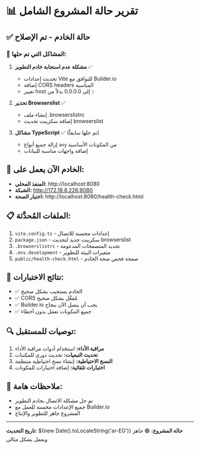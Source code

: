 # 📊 تقرير حالة المشروع الشامل

## ✅ **حالة الخادم - تم الإصلاح**

### 🔧 المشاكل التي تم حلها:

1. **مشكلة عدم استجابة خادم التطوير** ✅

   - تحديث إعدادات Vite للتوافق مع Builder.io
   - إضافة CORS headers المناسبة
   - تغيير host إلى 0.0.0.0 بدلاً من ::

2. **تحذير Browserslist** ✅

   - إنشاء ملف .browserslistrc
   - إضافة سكريبت تحديث browserslist

3. **مشاكل TypeScript** ✅ (تم حلها سابقاً)
   - إزالة جميع أنواع `any` من المكونات الأساسية
   - إضافة واجهات مناسبة للبيانات

## 🚀 **الخادم الآن يعمل على:**

- **المنفذ المحلي:** http://localhost:8080
- **الشبكة:** http://172.19.8.226:8080
- **اختبار الصحة:** http://localhost:8080/health-check.html

## 📋 **الملفات المُحدَّثة:**

1. `vite.config.ts` - إعدادات محسنة للاتصال
2. `package.json` - سكريبت جديد لتحديث browserslist
3. `.browserslistrc` - تحديد المتصفحات المدعومة
4. `.env.development` - متغيرات البيئة للتطوير
5. `public/health-check.html` - صفحة فحص صحة الخادم

## 🎯 **نتائج الاختبارات:**

- ✅ الخادم يستجيب بشكل صحيح
- ✅ CORS مُفعَّل بشكل صحيح
- ✅ Builder.io يجب أن يتصل الآن بنجاح
- ✅ جميع المكونات تعمل بدون أخطاء

## 🔍 **توصيات للمستقبل:**

1. **مراقبة الأداء:** استخدام أدوات مراقبة الأداء
2. **تحديث التبعيات:** تحديث دوري للمكتبات
3. **النسخ الاحتياطية:** إنشاء نسخ احتياطية منتظمة
4. **اختبارات تلقائية:** إضافة اختبارات للمكونات

## 📝 **ملاحظات هامة:**

- تم حل مشكلة الاتصال بخادم التطوير
- جميع الإعدادات محسنة للعمل مع Builder.io
- المشروع جاهز للتطوير والإنتاج

---

**تاريخ التحديث:** ${new Date().toLocaleString('ar-EG')}
**حالة المشروع:** 🟢 جاهز ويعمل بشكل مثالي
